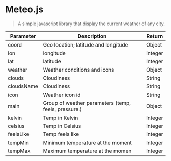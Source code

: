 # Meteo.js
> A simple javascript library that display the current weather of any city.


|Parameter | Description | Return |
--- | --- | ---
coord | Geo location; latitude and longitude | Object
lon | longitude | Integer
lat | latitude | Integer
weather | Weather conditions and icons | Object
clouds | Cloudiness | String
cloudsName | Cloudiness | String
icon | Weather icon id | String
main | Group of weather parameters (temp, feels, pressure.) | Object
kelvin | Temp in Kelvin | Integer
celsius | Temp in Celsius | Integer
feelsLike | Temp feels like | Integer
tempMin | Minimum temperature at the moment | Integer
tempMax | Maximum temperature at the momen | Integer
